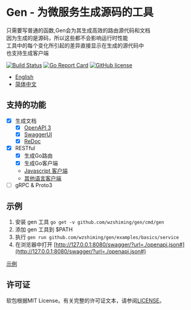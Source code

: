 # Gen - 为微服务生成源码的工具

只需要写普通的函数,Gen会为其生成高效的路由源代码和文档  
因为生成的是源码，所以这些都不会影响运行时性能  
工具中的每个变化所引起的差异直接显示在生成的源代码中  
也支持生成客户端  

[![Build Status](https://travis-ci.org/wzshiming/gen.svg?branch=master)](https://travis-ci.org/wzshiming/gen)
[![Go Report Card](https://goreportcard.com/badge/github.com/wzshiming/gen)](https://goreportcard.com/report/github.com/wzshiming/gen)
[![GitHub license](https://img.shields.io/github/license/wzshiming/gen.svg)](https://github.com/wzshiming/gen/blob/master/LICENSE)

- [English](https://github.com/wzshiming/gen/blob/master/README.md)
- [简体中文](https://github.com/wzshiming/gen/blob/master/README_cn.md)

## 支持的功能

- [X] 生成文档
  - [X] [OpenAPI 3](https://github.com/OAI/OpenAPI-Style-Guide)
  - [X] [SwaggerUI](https://github.com/swagger-api/swagger-ui)
  - [X] [ReDoc](https://github.com/Rebilly/ReDoc)
- [X] RESTful
  - [X] 生成Go路由
  - [X] 生成Go客户端
  - [Javascript 客户端](https://github.com/swagger-api/swagger-js)
  - [其他语言客户端](https://github.com/swagger-api/swagger-codegen)
- [ ] gRPC & Proto3

## 示例

1. 安装 gen 工具 `go get -v github.com/wzshiming/gen/cmd/gen`
2. 添加 gen 工具到 $PATH
3. 执行 `gen run github.com/wzshiming/gen/examples/basics/service`
4. 在浏览器中打开 [http://127.0.0.1:8080/swagger/?url=./openapi.json#](http://127.0.0.1:8080/swagger/?url=./openapi.json#)

[示例](https://github.com/wzshiming/gen/blob/master/examples/)  

## 许可证

软包根据MIT License。有关完整的许可证文本，请参阅[LICENSE](https://github.com/wzshiming/gen/blob/master/LICENSE)。
